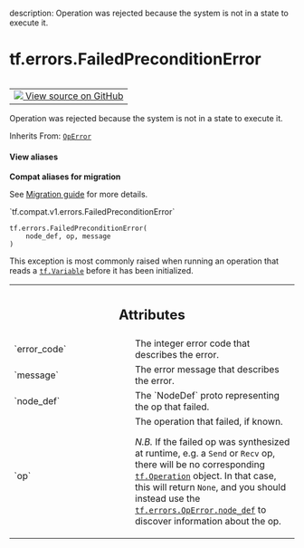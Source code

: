 description: Operation was rejected because the system is not in a state to execute it.

<div itemscope itemtype="http://developers.google.com/ReferenceObject">
<meta itemprop="name" content="tf.errors.FailedPreconditionError" />
<meta itemprop="path" content="Stable" />
<meta itemprop="property" content="__init__"/>
</div>

# tf.errors.FailedPreconditionError

<!-- Insert buttons and diff -->

<table class="tfo-notebook-buttons tfo-api nocontent" align="left">
<td>
  <a target="_blank" href="https://github.com/tensorflow/tensorflow/blob/r2.2/tensorflow/python/framework/errors_impl.py#L370-L383">
    <img src="https://www.tensorflow.org/images/GitHub-Mark-32px.png" />
    View source on GitHub
  </a>
</td>
</table>



Operation was rejected because the system is not in a state to execute it.

Inherits From: [`OpError`](../../tf/errors/OpError.md)

<section class="expandable">
  <h4 class="showalways">View aliases</h4>
  <p>
<b>Compat aliases for migration</b>
<p>See
<a href="https://www.tensorflow.org/guide/migrate">Migration guide</a> for
more details.</p>
<p>`tf.compat.v1.errors.FailedPreconditionError`</p>
</p>
</section>

<pre class="devsite-click-to-copy prettyprint lang-py tfo-signature-link">
<code>tf.errors.FailedPreconditionError(
    node_def, op, message
)
</code></pre>



<!-- Placeholder for "Used in" -->

This exception is most commonly raised when running an operation
that reads a <a href="../../tf/Variable.md"><code>tf.Variable</code></a>
before it has been initialized.




<!-- Tabular view -->
 <table class="responsive fixed orange">
<colgroup><col width="214px"><col></colgroup>
<tr><th colspan="2"><h2 class="add-link">Attributes</h2></th></tr>

<tr>
<td>
`error_code`
</td>
<td>
The integer error code that describes the error.
</td>
</tr><tr>
<td>
`message`
</td>
<td>
The error message that describes the error.
</td>
</tr><tr>
<td>
`node_def`
</td>
<td>
The `NodeDef` proto representing the op that failed.
</td>
</tr><tr>
<td>
`op`
</td>
<td>
The operation that failed, if known.

*N.B.* If the failed op was synthesized at runtime, e.g. a `Send`
or `Recv` op, there will be no corresponding
<a href="../../tf/Operation.md"><code>tf.Operation</code></a>
object.  In that case, this will return `None`, and you should
instead use the <a href="../../tf/errors/OpError.md#node_def"><code>tf.errors.OpError.node_def</code></a> to
discover information about the op.
</td>
</tr>
</table>




